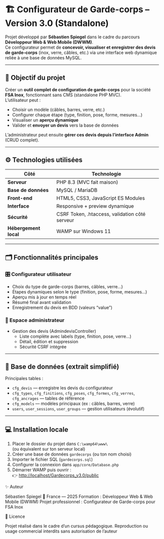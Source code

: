 # 🏗️ Configurateur de Garde-corps – Version 3.0 (Standalone)

Projet développé par **Sébastien Spiegel** dans le cadre du parcours **Développeur Web & Web Mobile (DWWM)**.  
Ce configurateur permet de **concevoir, visualiser et enregistrer des devis de garde-corps** (inox, verre, câbles, etc.) via une interface web dynamique reliée à une base de données MySQL.

---

## 🚀 Objectif du projet

Créer un **outil complet de configuration de garde-corps** pour la société **FSA Inox**, fonctionnant sans CMS (standalone PHP MVC).  
L’utilisateur peut :
- Choisir un modèle (câbles, barres, verre, etc.)
- Configurer chaque étape (type, finition, pose, forme, mesures…)
- Visualiser un **aperçu dynamique**
- Valider et **envoyer un devis** vers la base de données

L’administrateur peut ensuite **gérer ces devis depuis l’interface Admin** (CRUD complet).

---

## ⚙️ Technologies utilisées

| Côté | Technologie |
|------|--------------|
| **Serveur** | PHP 8.3 (MVC fait maison) |
| **Base de données** | MySQL / MariaDB |
| **Front-end** | HTML5, CSS3, JavaScript ES Modules |
| **Interface** | Responsive + preview dynamique |
| **Sécurité** | CSRF Token, .htaccess, validation côté serveur |
| **Hébergement local** | WAMP sur Windows 11 |

---

## 🗂️ Fonctionnalités principales

### 🎛️ Configurateur utilisateur
- Choix du type de garde-corps (barres, câbles, verre…)
- Étapes dynamiques selon le type (finition, pose, forme, mesures…)
- Aperçu mis à jour en temps réel
- Résumé final avant validation
- Enregistrement du devis en BDD (valeurs “value”)

### 🔑 Espace administrateur
- Gestion des devis (AdmindevisController)
  - Liste complète avec labels (type, finition, pose, verre…)
  - Détail, édition et suppression
  - Sécurité CSRF intégrée

---

## 🧠 Base de données (extrait simplifié)

Principales tables :
- `cfg_devis` — enregistre les devis du configurateur  
- `cfg_types`, `cfg_finitions`, `cfg_poses`, `cfg_formes`, `cfg_verres`, `cfg_ancrages` — tables de référence  
- `cfg_models` — modèles principaux (ex : câbles, barres, verre)  
- `users`, `user_sessions`, `user_groups` — gestion utilisateurs (évolutif)

---

## 💻 Installation locale

1. Placer le dossier du projet dans `C:\wamp64\www\`  
   (ou équivalent sur ton serveur local)
2. Créer une base de données `gardecorps` (ou ton nom choisi)
3. Importer le fichier SQL (`gardecorps.sql`)
4. Configurer la connexion dans `app/core/Database.php`
5. Démarrer WAMP puis ouvrir :  
   👉 [http://localhost/Gardecorps_v3.0/public](http://localhost/Gardecorps_v3.0/public)


✨ Auteur

Sébastien Spiegel
📍 France — 2025
Formation : Développeur Web & Web Mobile (DWWM)
Projet professionnel : Configurateur de Garde-corps pour FSA Inox

🧱 Licence

Projet réalisé dans le cadre d’un cursus pédagogique.
Reproduction ou usage commercial interdits sans autorisation de l’auteur
